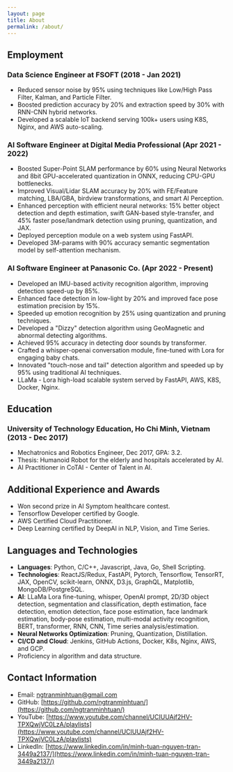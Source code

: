 ```yaml
---
layout: page
title: About
permalink: /about/
---
```


## Employment

### Data Science Engineer at FSOFT (2018 - Jan 2021)

- Reduced sensor noise by 95% using techniques like Low/High Pass Filter, Kalman, and Particle Filter.
- Boosted prediction accuracy by 20% and extraction speed by 30% with RNN-CNN hybrid networks.
- Developed a scalable IoT backend serving 100k+ users using K8S, Nginx, and AWS auto-scaling.

### AI Software Engineer at Digital Media Professional (Apr 2021 - 2022)

- Boosted Super-Point SLAM performance by 60% using Neural Networks and 8bit GPU-accelerated quantization in ONNX, reducing CPU-GPU bottlenecks.
- Improved Visual/Lidar SLAM accuracy by 20% with FE/Feature matching, LBA/GBA, birdview transformations, and smart AI Perception.
- Enhanced perception with efficient neural networks: 15% better object detection and depth estimation, swift GAN-based style-transfer, and 45% faster pose/landmark detection using pruning, quantization, and JAX.
- Deployed perception module on a web system using FastAPI.
- Developed 3M-params with 90% accuracy semantic segmentation model by self-attention mechanism.

### AI Software Engineer at Panasonic Co. (Apr 2022 - Present)

- Developed an IMU-based activity recognition algorithm, improving detection speed-up by 85%.
- Enhanced face detection in low-light by 20% and improved face pose estimation precision by 15%.
- Speeded up emotion recognition by 25% using quantization and pruning techniques.
- Developed a "Dizzy" detection algorithm using GeoMagnetic and abnormal detecting algorithms.
- Achieved 95% accuracy in detecting door sounds by transformer.
- Crafted a whisper-openai conversation module, fine-tuned with Lora for engaging baby chats.
- Innovated "touch-nose and tail" detection algorithm and speeded up by 95% using traditional AI techniques.
- LLaMa - Lora high-load scalable system served by FastAPI, AWS, K8S, Docker, Nginx.

## Education

### University of Technology Education, Ho Chi Minh, Vietnam (2013 - Dec 2017)

- Mechatronics and Robotics Engineer, Dec 2017, GPA: 3.2.
- Thesis: Humanoid Robot for the elderly and hospitals accelerated by AI.
- AI Practitioner in CoTAI - Center of Talent in AI.

## Additional Experience and Awards

- Won second prize in AI Symptom healthcare contest.
- Tensorflow Developer certified by Google.
- AWS Certified Cloud Practitioner.
- Deep Learning certified by DeepAI in NLP, Vision, and Time Series.

## Languages and Technologies

- **Languages**: Python, C/C++, Javascript, Java, Go, Shell Scripting.
- **Technologies**: ReactJS/Redux, FastAPI, Pytorch, Tensorflow, TensorRT, JAX, OpenCV, scikit-learn, ONNX, D3.js, GraphQL, Matplotlib, MongoDB/PostgreSQL.
- **AI**: LLaMa Lora fine-tuning, whisper, OpenAI prompt, 2D/3D object detection, segmentation and classification, depth estimation, face detection, emotion detection, face pose estimation, face landmark estimation, body-pose estimation, multi-modal activity recognition, BERT, transformer, RNN, CNN, Time series analysis/estimation.
- **Neural Networks Optimization**: Pruning, Quantization, Distillation.
- **CI/CD and Cloud**: Jenkins, GitHub Actions, Docker, K8s, Nginx, AWS, and GCP.
- Proficiency in algorithm and data structure.

## Contact Information

- Email: [ngtranminhtuan@gmail.com](mailto:ngtranminhtuan@gmail.com)
- GitHub: [https://github.com/ngtranminhtuan/](https://github.com/ngtranminhtuan/)
- YouTube: [https://www.youtube.com/channel/UCIUUAjf2HV-TPXQwjVC0LzA/playlists](https://www.youtube.com/channel/UCIUUAjf2HV-TPXQwjVC0LzA/playlists)
- LinkedIn: [https://www.linkedin.com/in/minh-tuan-nguyen-tran-3449a2137/](https://www.linkedin.com/in/minh-tuan-nguyen-tran-3449a2137/)
